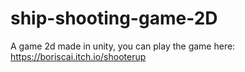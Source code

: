 # ship-shooting-game-2D

A game 2d made in unity, you can play the game here: https://boriscai.itch.io/shooterup
